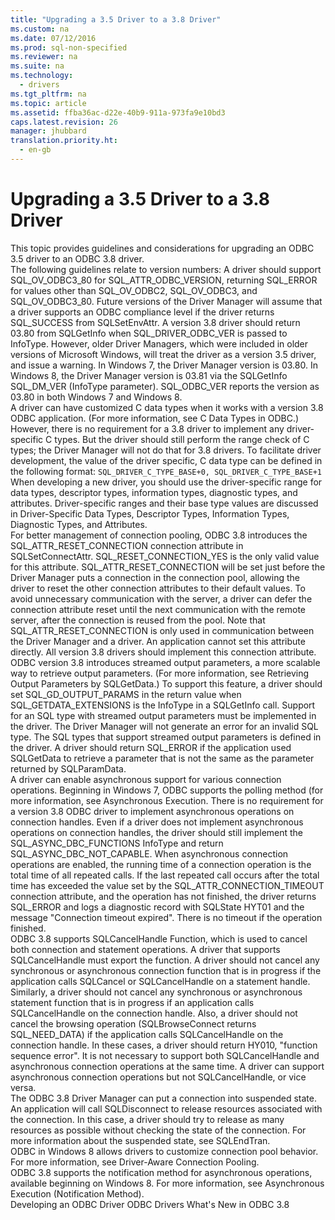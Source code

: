 ```yaml
---
title: "Upgrading a 3.5 Driver to a 3.8 Driver"
ms.custom: na
ms.date: 07/12/2016
ms.prod: sql-non-specified
ms.reviewer: na
ms.suite: na
ms.technology: 
  - drivers
ms.tgt_pltfrm: na
ms.topic: article
ms.assetid: ffba36ac-d22e-40b9-911a-973fa9e10bd3
caps.latest.revision: 26
manager: jhubbard
translation.priority.ht: 
  - en-gb
---
```

# Upgrading a 3.5 Driver to a 3.8 Driver
<?xml version="1.0" encoding="utf-8"?>
<developerConceptualDocument xmlns="http://ddue.schemas.microsoft.com/authoring/2003/5" xmlns:xlink="http://www.w3.org/1999/xlink" xmlns:xsi="http://www.w3.org/2001/XMLSchema-instance" xsi:schemaLocation="http://ddue.schemas.microsoft.com/authoring/2003/5 http://dduestorage.blob.core.windows.net/ddueschema/developer.xsd">
  <introduction>
    <para>This topic provides guidelines and considerations for upgrading an ODBC 3.5 driver to an ODBC 3.8 driver.</para>
  </introduction>
  <section>
    <content />
    <sections>
      <section>
        <content />
        <sections>
          <section>
            <content />
            <sections>
              <section>
                <title>Version Numbers</title>
                <content>
                  <para>The following guidelines relate to version numbers:</para>
                  <list class="bullet">
                    <listItem>
                      <para>A driver should support SQL_OV_ODBC3_80 for SQL_ATTR_ODBC_VERSION, returning SQL_ERROR for values other than SQL_OV_ODBC2, SQL_OV_ODBC3, and SQL_OV_ODBC3_80. Future versions of the Driver Manager will assume that a driver supports an ODBC compliance level if the driver returns SQL_SUCCESS from <link xlink:href="0343241c-4b15-4d4b-aa2b-2e8ab5215cd2">SQLSetEnvAttr</link>.</para>
                    </listItem>
                    <listItem>
                      <para>A version 3.8 driver should return 03.80 from <unmanagedCodeEntityReference>SQLGetInfo</unmanagedCodeEntityReference> when SQL_DRIVER_ODBC_VER is passed to <parameterReference>InfoType</parameterReference>. However, older Driver Managers, which were included in older versions of Microsoft Windows, will treat the driver as a version 3.5 driver, and issue a warning.</para>
                      <para>In Windows 7, the Driver Manager version is 03.80. In Windows 8, the Driver Manager version is 03.81 via the SQLGetInfo SQL_DM_VER (<parameterReference>InfoType</parameterReference> parameter). SQL_ODBC_VER reports the version as 03.80 in both Windows 7 and Windows 8.</para>
                    </listItem>
                  </list>
                </content>
              </section>
              <section>
                <title>Driver-Specific C Data Types</title>
                <content>
                  <para>A driver can have customized C data types when it works with a version 3.8 ODBC application. (For more information, see <link xlink:href="c91bef31-3794-4736-966a-d50997b2233c">C Data Types in ODBC</link>.) However, there is no requirement for a 3.8 driver to implement any driver-specific C types. But the driver should still perform the range check of C types; the Driver Manager will not do that for 3.8 drivers. To facilitate driver development, the value of the driver specific, C data type can be defined in the following format:</para>
                  <code>SQL_DRIVER_C_TYPE_BASE+0, SQL_DRIVER_C_TYPE_BASE+1</code>
                </content>
              </section>
              <section>
                <title>Driver-specific Data Types, Descriptor Types, Information Types, Diagnostic Types, and Attributes</title>
                <content>
                  <para>When developing a new driver, you should use the driver-specific range for data types, descriptor types, information types, diagnostic types, and attributes. Driver-specific ranges and their base type values are discussed in <link xlink:href="ad4c76d3-5191-4262-b47c-5dd1d19d1154">Driver-Specific Data Types, Descriptor Types, Information Types, Diagnostic Types, and Attributes</link>.</para>
                </content>
              </section>
              <section>
                <title>Connection Pooling</title>
                <content>
                  <para>For better management of connection pooling, ODBC 3.8 introduces the SQL_ATTR_RESET_CONNECTION connection attribute in <unmanagedCodeEntityReference>SQLSetConnectAttr</unmanagedCodeEntityReference>. SQL_RESET_CONNECTION_YES is the only valid value for this attribute. SQL_ATTR_RESET_CONNECTION will be set just before the Driver Manager puts a connection in the connection pool, allowing the driver to reset the other connection attributes to their default values. </para>
                  <para>To avoid unnecessary communication with the server, a driver can defer the connection attribute reset until the next communication with the remote server, after the connection is reused from the pool.</para>
                  <para>Note that SQL_ATTR_RESET_CONNECTION is only used in communication between the Driver Manager and a driver. An application cannot set this attribute directly. All version 3.8 drivers should implement this connection attribute.</para>
                </content>
              </section>
              <section>
                <title>Streamed Output Parameters</title>
                <content>
                  <para>ODBC version 3.8 introduces streamed output parameters, a more scalable way to retrieve output parameters. (For more information, see <link xlink:href="7a8c298a-2160-491d-a300-d36f45568d9c">Retrieving Output Parameters by SQLGetData</link>.) To support this feature, a driver should set SQL_GD_OUTPUT_PARAMS in the return value when SQL_GETDATA_EXTENSIONS is the <parameterReference>InfoType</parameterReference> in a <unmanagedCodeEntityReference>SQLGetInfo</unmanagedCodeEntityReference> call. Support for an SQL type with streamed output parameters must be implemented in the driver. The Driver Manager will not generate an error for an invalid SQL type. The SQL types that support streamed output parameters is defined in the driver.</para>
                  <para>A driver should return SQL_ERROR if the application used <unmanagedCodeEntityReference>SQLGetData</unmanagedCodeEntityReference> to retrieve a parameter that is not the same as the parameter returned by <unmanagedCodeEntityReference>SQLParamData</unmanagedCodeEntityReference>.</para>
                </content>
              </section>
              <section>
                <title>Asynchronous Execution for Connection Operations (Polling Method)</title>
                <content>
                  <para>A driver can enable asynchronous support for various connection operations.</para>
                  <para>Beginning in Windows 7, ODBC supports the polling method (for more information, see <link xlink:href="8cd21734-ef8e-4066-afd5-1f340e213f9c">Asynchronous Execution</link>. There is no requirement for a version 3.8 ODBC driver to implement asynchronous operations on connection handles. Even if a driver does not implement asynchronous operations on connection handles, the driver should still implement the SQL_ASYNC_DBC_FUNCTIONS <parameterReference>InfoType</parameterReference> and return <languageKeyword>SQL_ASYNC_DBC_NOT_CAPABLE</languageKeyword>.</para>
                  <para>When asynchronous connection operations are enabled, the running time of a connection operation is the total time of all repeated calls. If the last repeated call occurs after the total time has exceeded the value set by the SQL_ATTR_CONNECTION_TIMEOUT connection attribute, and the operation has not finished, the driver returns SQL_ERROR and logs a diagnostic record with SQLState HYT01 and the message "Connection timeout expired". There is no timeout if the operation finished.</para>
                </content>
              </section>
              <section>
                <title>SQLCancelHandle Function</title>
                <content>
                  <para>ODBC 3.8 supports <link xlink:href="16049b5b-22a7-4640-9897-c25dd0f19d21">SQLCancelHandle Function</link>, which is used to cancel both connection and statement operations. A driver that supports <unmanagedCodeEntityReference>SQLCancelHandle</unmanagedCodeEntityReference> must export the function. A driver should not cancel any synchronous or asynchronous connection function that is in progress if the application calls <unmanagedCodeEntityReference>SQLCancel</unmanagedCodeEntityReference> or<unmanagedCodeEntityReference> SQLCancelHandle</unmanagedCodeEntityReference> on a statement handle. Similarly, a driver should not cancel any synchronous or asynchronous statement function that is in progress if an application calls <unmanagedCodeEntityReference>SQLCancelHandle</unmanagedCodeEntityReference> on the connection handle. Also, a driver should not cancel the browsing operation (<unmanagedCodeEntityReference>SQLBrowseConnect</unmanagedCodeEntityReference> returns SQL_NEED_DATA) if the application calls <unmanagedCodeEntityReference>SQLCancelHandle</unmanagedCodeEntityReference> on the connection handle. In these cases, a driver should return HY010, "function sequence error".</para>
                  <para>It is not necessary to support both <unmanagedCodeEntityReference>SQLCancelHandle</unmanagedCodeEntityReference> and asynchronous connection operations at the same time. A driver can support asynchronous connection operations but not <unmanagedCodeEntityReference>SQLCancelHandle</unmanagedCodeEntityReference>, or vice versa.</para>
                </content>
              </section>
              <section>
                <title>Suspended Connections</title>
                <content>
                  <para>The ODBC 3.8 Driver Manager can put a connection into suspended state. An application will call <unmanagedCodeEntityReference>SQLDisconnect</unmanagedCodeEntityReference> to release resources associated with the connection. In this case, a driver should try to release as many resources as possible without checking the state of the connection. For more information about the suspended state, see <link xlink:href="ff375ce1-eb50-4693-b1e6-70181a6dbf9f">SQLEndTran</link>.</para>
                </content>
              </section>
              <section>
                <title>Driver-Aware Connection Pooling</title>
                <content>
                  <para>ODBC in Windows 8 allows drivers to customize connection pool behavior. For more information, see <link xlink:href="53e7e3f7-edab-4d0b-8943-45442ba3ebc9">Driver-Aware Connection Pooling</link>.</para>
                </content>
              </section>
              <section>
                <title>Asynchronous Execution (Notification Method)</title>
                <content>
                  <para>ODBC 3.8 supports the notification method for asynchronous operations, available beginning on Windows 8. For more information, see <link xlink:href="e509dad9-5263-4a10-9a4e-03b84b66b6b3">Asynchronous Execution (Notification Method)</link>.</para>
                </content>
              </section>
            </sections>
          </section>
        </sections>
      </section>
    </sections>
  </section>
  <relatedTopics>
<link xlink:href="3225a011-5605-46ba-bb74-1ca6106a5271">Developing an ODBC Driver</link>
<link xlink:href="0a1fa7c0-7494-4706-bec1-1ac2c764f6be">ODBC Drivers</link>
<link xlink:href="854f0bb4-17e9-489b-9595-eefffb8ba99f">What's New in ODBC 3.8</link>
</relatedTopics>
</developerConceptualDocument>